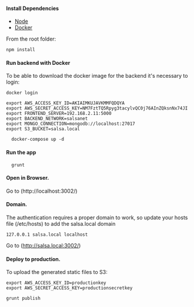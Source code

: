 #### Install Dependencies
* [Node](https://nodejs.org/en/download/)
* [Docker](https://www.docker.com/)

From the root folder:

```npm install```

#### Run backend with Docker
To be able to download the docker image for the backend it's necessary to login:

```
docker login
```

```
export AWS_ACCESS_KEY_ID=AKIAIMKUJAVKMMFQDQYA
export AWS_SECRET_ACCESS_KEY=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
export FRONTEND_SERVER=192.168.2.11:5000
export BACKEND_NETWORK=salsanet
export MONGO_CONNECTION=mongodb://localhost:27017
export S3_BUCKET=salsa.local
```

```
  docker-compose up -d
```

#### Run the app

```
  grunt
```

#### Open in Browser.

Go to (http://localhost:3002/)


#### Domain.
The authentication requires a proper domain to work, so update your hosts file (/etc/hosts) to add the salsa.local domain

```
127.0.0.1 salsa.local localhost
```

Go to (http://salsa.local:3002/)


#### Deploy to production.

To upload the generated static files to S3:

```
export AWS_ACCESS_KEY_ID=productionkey
export AWS_SECRET_ACCESS_KEY=productionsecretkey
```

```
grunt publish
```
